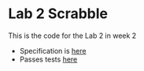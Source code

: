 # Lab 2 Scrabble
This is the code for the Lab 2 in week 2

 - Specification is [here](https://cs50.harvard.edu/x/2021/labs/2/#:~:text=https://cdn.cs50.net/2020/fall/labs/2/scrabble.c)
 - Passes tests [here](https://github.com/cs50/labs/blob/2021/x/scrabble/__init__.py)
